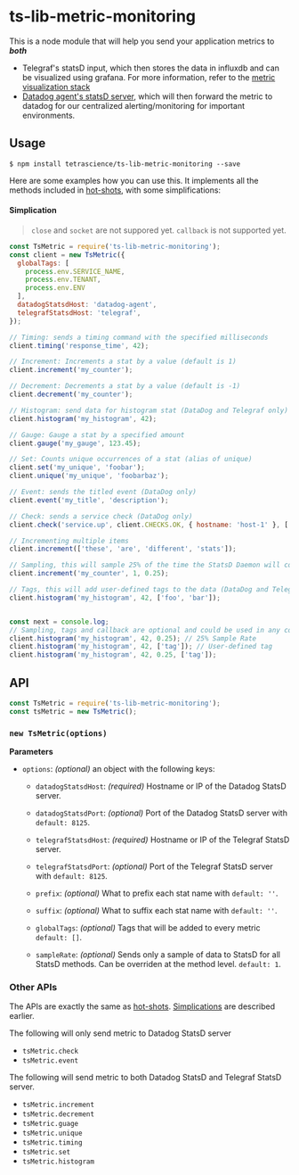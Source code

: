 # ts-lib-metric-monitoring

This is a node module that will help you send your application metrics to __*both*__
* Telegraf's statsD input, which then stores the data in influxdb and can be visualized using grafana. 
For more information, refer to the 
[metric visualization stack](https://github.com/tetrascience/ts-devops-local-stack/tree/master/metricvisualization)
* [Datadog agent's statsD server](http://docs.datadoghq.com/guides/dogstatsd/), which will then forward the metric to datadog for our centralized 
alerting/monitoring for important environments. 

## Usage

```
$ npm install tetrascience/ts-lib-metric-monitoring --save
```

Here are some examples how you can use this. 
It implements all the methods included in [hot-shots](https://github.com/brightcove/hot-shots), 
with some simplifications:

#### Simplication
> `close` and `socket` are not suppored yet. 
> `callback` is not supported yet. 

```js
const TsMetric = require('ts-lib-metric-monitoring');
const client = new TsMetric({
  globalTags: [
    process.env.SERVICE_NAME,
    process.env.TENANT,
    process.env.ENV
  ],
  datadogStatsdHost: 'datadog-agent',
  telegrafStatsdHost: 'telegraf', 
});

// Timing: sends a timing command with the specified milliseconds
client.timing('response_time', 42);

// Increment: Increments a stat by a value (default is 1)
client.increment('my_counter');

// Decrement: Decrements a stat by a value (default is -1)
client.decrement('my_counter');

// Histogram: send data for histogram stat (DataDog and Telegraf only)
client.histogram('my_histogram', 42);

// Gauge: Gauge a stat by a specified amount
client.gauge('my_gauge', 123.45);

// Set: Counts unique occurrences of a stat (alias of unique)
client.set('my_unique', 'foobar');
client.unique('my_unique', 'foobarbaz');

// Event: sends the titled event (DataDog only)
client.event('my_title', 'description');

// Check: sends a service check (DataDog only)
client.check('service.up', client.CHECKS.OK, { hostname: 'host-1' }, ['foo', 'bar'])

// Incrementing multiple items
client.increment(['these', 'are', 'different', 'stats']);

// Sampling, this will sample 25% of the time the StatsD Daemon will compensate for sampling
client.increment('my_counter', 1, 0.25);

// Tags, this will add user-defined tags to the data (DataDog and Telegraf only)
client.histogram('my_histogram', 42, ['foo', 'bar']);


const next = console.log;
// Sampling, tags and callback are optional and could be used in any combination (DataDog and Telegraf only)
client.histogram('my_histogram', 42, 0.25); // 25% Sample Rate
client.histogram('my_histogram', 42, ['tag']); // User-defined tag
client.histogram('my_histogram', 42, 0.25, ['tag']);

```


## API

```js
const TsMetric = require('ts-lib-metric-monitoring');
const tsMetric = new TsMetric();
```

### `new TsMetric(options)`
__Parameters__

* `options`: _(optional)_ an object with the following keys:

  + `datadogStatsdHost`: _(required)_ Hostname or IP of the Datadog StatsD server. 

  + `datadogStatsdPort`: _(optional)_ Port of the Datadog StatsD server with `default: 8125`.
  
  + `telegrafStatsdHost`: _(required)_ Hostname or IP of the Telegraf StatsD server.
  
  + `telegrafStatsdPort`: _(optional)_ Port of the Telegraf StatsD server with `default: 8125`.

  + `prefix`: _(optional)_ What to prefix each stat name with `default: ''`.

  + `suffix`: _(optional)_ What to suffix each stat name with `default: ''`.

  + `globalTags`: _(optional)_ Tags that will be added to every metric `default: []`.

  + `sampleRate`: _(optional)_ Sends only a sample of data to StatsD for all StatsD methods.  Can be overriden at the method level. `default: 1`.

### Other APIs
The APIs are exactly the same as [hot-shots](https://github.com/brightcove/hot-shots).
[Simplications](#Simplication) are described earlier. 

The following will only send metric to Datadog StatsD server
* `tsMetric.check`
* `tsMetric.event`

The following will send metric to both Datadog StatsD and Telegraf StatsD server. 
* `tsMetric.increment`
* `tsMetric.decrement`
* `tsMetric.guage`
* `tsMetric.unique`
* `tsMetric.timing`
* `tsMetric.set`
* `tsMetric.histogram`


